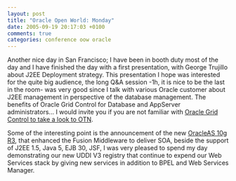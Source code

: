 ```yaml
---
layout: post
title: "Oracle Open World: Monday"
date: 2005-09-19 20:17:03 +0100
comments: true
categories: conference oow oracle
---
```

Another nice day in San Francisco; I have been in booth duty most of the day and I have finished the day with a first presentation, with George Trujillo about J2EE Deployment strategy. This presentation I hope was interested for the quite big audience, the long Q&A session -1h, it is nice to be the last in the room- was very good since I talk with various Oracle customer about J2EE management in perspective of the database management. The benefits of Oracle Grid Control for Database and AppServer administrators... I would invite you if you are not familiar with [Oracle Grid Control to take a look to OTN](http://www.oracle.com/technology/products/oem/index.html).

Some of the interesting point is the announcement of the new [OracleAS 10g R3](http://biz.yahoo.com/prnews/050919/sfm087.html?.v=24), that enhanced the Fusion Middleware to deliver SOA, beside the support of J2EE 1.5, Java 5, EJB 30, JSF, I was very pleased to spend my day demonstrating our new UDDI V3 registry that continue to expend our Web Services stack by giving new services in addition to BPEL and Web Services Manager.
